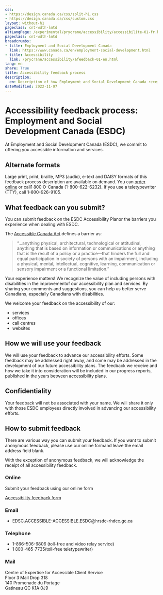 ```yaml
---
css:
- https://design.canada.ca/css/split-h1.css
- https://design.canada.ca/css/custom.css
layout: without-h1
pageclass: cnt-wdth-lmtd
altLangPage: /experimental/prycrane/accessibility/accessibilite-01-fr.html
pageclass: cnt-wdth-lmtd
breadcrumbs:
- title: Employment and Social Development Canada
  link: https://www.canada.ca/en/employment-social-development.html
- title: Accessibility
  link: /prycrane/accessibility/afeedback-01-en.html  
lang: en
share: True
title: Accessibility feedback process
description: 
  en: Description of how Employment and Social Development Canada receives and responds to your feedback on accessibility issues. 
dateModified: 2022-11-07
---
```

<h1 property="name" id="wb-cont" dir="ltr"><span class="stacked"><span>Accessibility feedback process</span>: <span>Employment and Social Development Canada (ESDC)</span></span></h1>
<p>At Employment and Social Development Canada (ESDC), we commit to offering you accessible information and services.</p>			
			
<h2>Alternate formats</h2>
	
<p>Large print, print, braille, MP3 (audio), e-text and DAISY formats of this feedback process description are available on demand. You can <a href="https://www.canada.ca/en/employment-social-development/corporate/reports/order-publication.html">order online</a> or call1 800 O-Canada (1-800-622-6232). If you use a teletypewriter (TTY), call 1-800-926-9105.</p>

<h2>What feedback can you submit?</h2>
<p>You can submit feedback on the ESDC Accessibility Planor the barriers you experience when dealing with ESDC.</p>
<p>The <a href="https://www.laws-lois.justice.gc.ca/eng/acts/A-0.6/">Accessible Canada Act</a> defines a barrier as:</p>

<blockquote>
  <p>“...anything physical, architectural, technological or attitudinal, anything that is based on information or communications or anything that is the result of a policy or a practice—that hinders the full and equal participation in society of persons with an impairment, including a physical, mental, intellectual, cognitive, learning, communication or sensory impairment or a functional limitation.”</p>
</blockquote>

<p>Your experience matters! We recognize the value of including persons with disabilities in the improvementof our accessibility plan and services. By sharing your comments and suggestions, you can help us better serve Canadians, especially Canadians with disabilities.</p>

<p>We welcome your feedback on the accessibility of our:</p>
<ul>
	<li>services</li>
	<li>offices</li>
	<li>call centres</li>
	<li>websites</li>
	</ul>
	
<h2>How we will use your feedback</h2>
We will use your feedback to advance our accessibility efforts. Some feedback may be addressed right away, and some may be addressed in the development of our future accessibility plans. The feedback we receive and how we take it into consideration will be included in our progress reports, published in the years between accessibility plans.

<h2>Confidentiality</h2>
<p>Your feedback will not be associated with your name. We will share it only with those ESDC employees directly involved in advancing our accessibility efforts.</p>
	
<h2>How to submit feedback</h2>
<p>There are various way you can submit your feedback. If you want to submit anonymous feedback, please use our online formand leave the email address field blank.</p>
<p>With the exception of anonymous feedback, we will acknowledge the receipt of all accessibility feedback.</p>
<h3>Online</h3>
<p>Submit your feedback using our online form</p>
<p><a href="afeedback-03-en.html" type="button" class="btn btn-primary">Accessibility feedback form</a></p>
<h3>Email</h3>
<ul>
	<li>EDSC.ACCESSIBLE-ACCESSIBLE.ESDC@hrsdc-rhdcc.gc.ca</li>
</ul>

<h3>Telephone</h3>
<ul>
	<li>1-866-506-6806 (toll-free and video relay service)</li>
	<li>1 800-465-7735(toll-free teletypewriter)</li>
</ul>
<h3>Mail</h3>
<p>Centre of Expertise for Accessible Client Service<br>
   Floor 3 Mail Drop 318<br>
   140 Promenade du Portage<br>
   Gatineau QC K1A 0J9</p>
